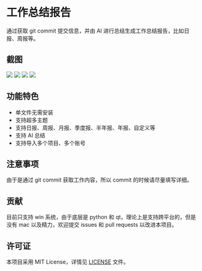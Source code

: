 # 工作总结报告

通过获取 git commit 提交信息，并由 AI 进行总结生成工作总结报告，比如日报、周报等。

## 截图
![](screenshot/01.png)
![](screenshot/03.png)
![](screenshot/02.png)
![](screenshot/04.png)

## 功能特色

- 单文件无需安装
- 支持超多主题
- 支持日报、周报、月报、季度报、半年报、年报、自定义等
- 支持 AI 总结
- 支持导入多个项目、多个账号

## 注意事项

由于是通过 git commit 获取工作内容，所以 commit 的时候请尽量填写详细。



## 贡献

目前只支持 win 系统，由于底层是 python 和 qt，理论上是支持跨平台的，但是没有 mac 以及精力，欢迎提交 issues 和 pull requests 以改进本项目。

## 许可证

本项目采用 MIT License，详情见 [LICENSE](LICENSE) 文件。